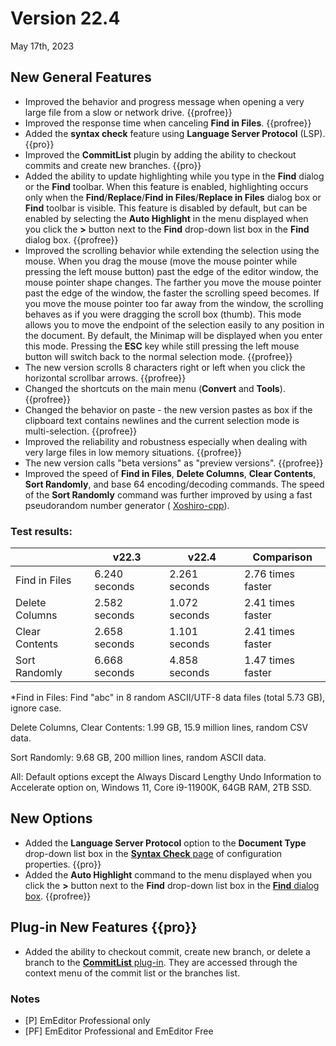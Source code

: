 # Version 22.4

May 17th, 2023

## New General Features

- Improved the behavior and progress message when opening a very large file from a slow or network drive. {{profree}}
- Improved the response time when canceling **Find in Files**. {{profree}}
- Added the **syntax check** feature using **Language Server Protocol** (LSP). {{pro}}
- Improved the **CommitList** plugin by adding the ability to checkout commits and create new branches. {{pro}}
- Added the ability to update highlighting while you type in the **Find** dialog or the **Find** toolbar. When this feature is enabled, highlighting occurs only when the **Find**/**Replace**/**Find in Files**/**Replace in Files** dialog box or **Find** toolbar is visible. This feature is disabled by default, but can be enabled by selecting the **Auto Highlight** in the menu displayed when you click the **>** button next to the **Find** drop-down list box in the **Find** dialog box. {{profree}}
- Improved the scrolling behavior while extending the selection using the mouse. When you drag the mouse (move the mouse pointer while pressing the left mouse button) past the edge of the editor window, the mouse pointer shape changes. The farther you move the mouse pointer past the edge of the window, the faster the scrolling speed becomes. If you move the mouse pointer too far away from the window, the scrolling behaves as if you were dragging the scroll box (thumb). This mode allows you to move the endpoint of the selection easily to any position in the document. By default, the Minimap will be displayed when you enter this mode. Pressing the **ESC** key while still pressing the left mouse button will switch back to the normal selection mode. {{profree}}
- The new version scrolls 8 characters right or left when you click the horizontal scrollbar arrows. {{profree}}
- Changed the shortcuts on the main menu (**Convert** and **Tools**). {{profree}}
- Changed the behavior on paste - the new version pastes as box if the clipboard text contains newlines and the current selection mode is multi-selection. {{profree}}
- Improved the reliability and robustness especially when dealing with very large files in low memory situations. {{profree}}
- The new version calls "beta versions" as "preview versions". {{profree}}
- Improved the speed of **Find in Files**, **Delete Columns**, **Clear Contents**, **Sort Randomly**, and base 64 encoding/decoding commands. The speed of the **Sort Randomly** command was further improved by using a fast pseudorandom number generator ( [Xoshiro-cpp](https://github.com/Reputeless/Xoshiro-cpp)).

### Test results:

|  | v22.3 | v22.4 | Comparison |
| --- | --- | --- | --- |
| Find in Files | 6.240 seconds | 2.261 seconds | 2.76 times faster |
| Delete Columns | 2.582 seconds | 1.072 seconds | 2.41 times faster |
| Clear Contents | 2.658 seconds | 1.101 seconds | 2.41 times faster |
| Sort Randomly | 6.668 seconds | 4.858 seconds | 1.47 times faster |

\*Find in Files: Find "abc" in 8 random ASCII/UTF-8 data files (total 5.73 GB), ignore case.

Delete Columns, Clear Contents: 1.99 GB, 15.9 million lines, random CSV data.

Sort Randomly: 9.68 GB, 200 million lines, random ASCII data.

All: Default options except the Always Discard Lengthy Undo Information to Accelerate option on, Windows 11, Core i9-11900K, 64GB RAM, 2TB SSD.

## New Options

- Added the **Language Server Protocol** option to the **Document Type** drop-down list box in the [**Syntax Check** page](../dlg/properties/validation/index) of configuration properties. {{pro}}
- Added the **Auto Highlight** command to the menu displayed when you click the **>** button next to the **Find** drop-down list box in the [**Find** dialog box](../dlg/find/index). {{profree}}

## Plug-in New Features {{pro}}

- Added the ability to checkout commit, create new branch, or delete a branch to the [**CommitList** plug-in](../howto/plugin/plugin_commit_list). They are accessed through the context menu of the commit list or the branches list.

### Notes

- \[P\] EmEditor Professional only
- \[PF\] EmEditor Professional and EmEditor Free
